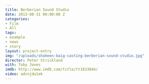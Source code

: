 ```yaml
---
title: Berberian Sound Studio
date: 2013-08-31 00:00:00 Z
categories:
- Film
- All
tags:
- example
- news
- story
layout: project-entry
img: "/uploads/shaheen-baig-casting-berberian-sound-studio.jpg"
director: Peter Strickland
with: Toby Jones
imdb: http://www.imdb.com/title/tt1833844/
video: adcnjda1ek
---
```


